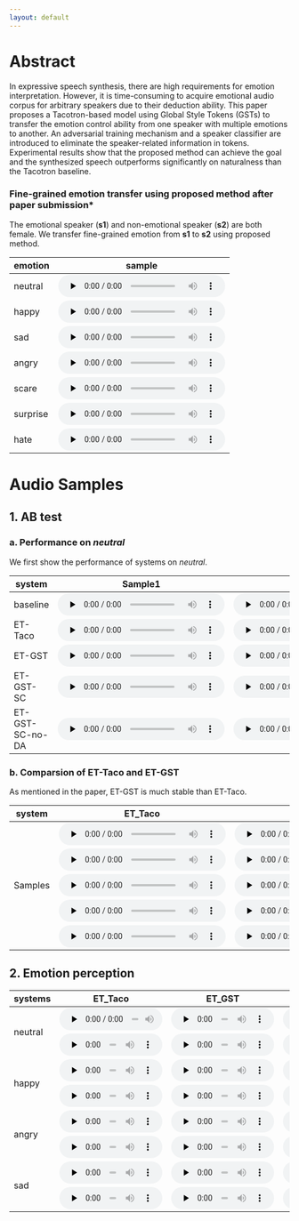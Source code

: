 ```yaml
---
layout: default
---
```


<!-- <h1 align='center'><font size='10'> Emotion Transfer Based on Global Style Tokens and Adversarial Training </font></h1>

<center>Pengfei Wu, Junjie Pan, Junhui Zhang, Chenchang Xu, Lin Wu, Xiang Yin, Zejun Ma</center>
 -->
# Abstract

In expressive speech synthesis, there are high requirements for emotion interpretation. However, it is time-consuming to acquire emotional audio corpus for arbitrary speakers due to their deduction ability. This paper proposes a Tacotron-based model using Global Style Tokens (GSTs) to transfer the emotion control ability from one speaker with multiple emotions to another. An adversarial training mechanism and a speaker classifier are introduced to eliminate the speaker-related information in tokens. Experimental results show that the proposed method can achieve the goal and the synthesized speech outperforms significantly on naturalness than the Tacotron baseline.        

### Fine-grained emotion transfer using proposed method after paper submission*
The emotional speaker (**s1**) and non-emotional speaker (**s2**) are both female. We transfer fine-grained emotion from **s1** to **s2** using proposed method.

|emotion|sample|
| --- | --- |
| neutral | <audio id="audio" controls="" preload="none" style="height: 40px"> <source id="wav" src="audios/fine-grain/neutral.wav"></audio> |
| happy | <audio id="audio" controls="" preload="none" style="height: 40px"> <source id="wav" src="audios/fine-grain/happy.wav"></audio> |
| sad | <audio id="audio" controls="" preload="none" style="height: 40px"> <source id="wav" src="audios/fine-grain/sad.wav"></audio> |
| angry | <audio id="audio" controls="" preload="none" style="height: 40px"> <source id="wav" src="audios/fine-grain/angry.wav"></audio> |
| scare | <audio id="audio" controls="" preload="none" style="height: 40px"> <source id="wav" src="audios/fine-grain/scare.wav"></audio> |
| surprise | <audio id="audio" controls="" preload="none" style="height: 40px"> <source id="wav" src="audios/fine-grain/surprise.wav"></audio> |
| hate | <audio id="audio" controls="" preload="none" style="height: 40px"> <source id="wav" src="audios/fine-grain/hate.wav"></audio> |

# Audio Samples
## 1. AB test
### a. Performance on *neutral*
We first show the performance of systems on *neutral*. 

| system| Sample1 | Sample2|
| --- | --- | --- |
| baseline | <audio id="audio" controls="" preload="none" style="height: 40px"> <source id="wav" src="audios/ab/1_neutral/baseline/1.wav"></audio> | <audio id="audio" controls="" preload="none" style="height: 40px"> <source id="wav" src="audios/ab/1_neutral/baseline/2.wav"></audio> |
| ET-Taco | <audio id="audio" controls="" preload="none" style="height: 40px"> <source id="wav" src="audios/ab/1_neutral/ET_Taco/1.wav"></audio> | <audio id="audio" controls="" preload="none" style="height: 40px"> <source id="wav" src="audios/ab/1_neutral/ET_Taco/2.wav"></audio> |
| ET-GST | <audio id="audio" controls="" preload="none" style="height: 40px"> <source id="wav" src="audios/ab/1_neutral/GST/1.wav"></audio> | <audio id="audio" controls="" preload="none" style="height: 40px"> <source id="wav" src="audios/ab/1_neutral/GST/2.wav"></audio> |
| ET-GST-SC | <audio id="audio" controls="" preload="none" style="height: 40px"> <source id="wav" src="audios/ab/1_neutral/GST_SC/1.wav"></audio> | <audio id="audio" controls="" preload="none" style="height: 40px"> <source id="wav" src="audios/ab/1_neutral/GST_SC/2.wav"></audio> |
| ET-GST-SC-no-DA | <audio id="audio" controls="" preload="none" style="height: 40px"> <source id="wav" src="audios/ab/1_neutral/GST_SC_no_DA/1.wav"></audio> | <audio id="audio" controls="" preload="none" style="height: 40px"> <source id="wav" src="audios/ab/1_neutral/GST_SC_no_DA/2.wav"></audio> |

### b. Comparsion of ET-Taco and ET-GST
As mentioned in the paper, ET-GST is much stable than ET-Taco.

<table>
<thead>
  <tr>
    <th>system</th>
    <th>ET_Taco</th>
    <th>ET_GST</th>
  </tr>
</thead>
<tbody>
  <tr>
    <td rowspan="5">Samples</td>
    <td> <audio id="audio" controls="" preload="none" style="height: 40px"> <source id="wav" src="audios/ab/2_ET_Taco_GST/ET_Taco/1.wav"></audio> </td>
    <td> <audio id="audio" controls="" preload="none" style="height: 40px"> <source id="wav" src="audios/ab/2_ET_Taco_GST/ET_GST/1.wav"></audio> </td>
  </tr>
  <tr>
    <td> <audio id="audio" controls="" preload="none" style="height: 40px"> <source id="wav" src="audios/ab/2_ET_Taco_GST/ET_Taco/2.wav"></audio> </td>
    <td> <audio id="audio" controls="" preload="none" style="height: 40px"> <source id="wav" src="audios/ab/2_ET_Taco_GST/ET_GST/2.wav"></audio> </td>
  </tr>
  <tr>
    <td> <audio id="audio" controls="" preload="none" style="height: 40px"> <source id="wav" src="audios/ab/2_ET_Taco_GST/ET_Taco/3.wav"></audio> </td>
    <td> <audio id="audio" controls="" preload="none" style="height: 40px"> <source id="wav" src="audios/ab/2_ET_Taco_GST/ET_GST/3.wav"></audio> </td>
  </tr>
  <tr>
    <td> <audio id="audio" controls="" preload="none" style="height: 40px"> <source id="wav" src="audios/ab/2_ET_Taco_GST/ET_Taco/4.wav"></audio> </td>
    <td> <audio id="audio" controls="" preload="none" style="height: 40px"> <source id="wav" src="audios/ab/2_ET_Taco_GST/ET_GST/4.wav"></audio> </td>
  </tr>
  <tr>
    <td> <audio id="audio" controls="" preload="none" style="height: 40px"> <source id="wav" src="audios/ab/2_ET_Taco_GST/ET_Taco/5.wav"></audio> </td>
    <td> <audio id="audio" controls="" preload="none" style="height: 40px"> <source id="wav" src="audios/ab/2_ET_Taco_GST/ET_GST/5.wav"></audio> </td>
  </tr>
</tbody>
</table>


## 2. Emotion perception

<table>
<thead>
  <tr>
    <th>systems</th>
    <th>ET_Taco</th>
    <th>ET_GST</th>
    <th>ET_GST_SC</th>
  </tr>
</thead>
<tbody>
  <!-- neutral -->
  <tr>
    <td rowspan="2">neutral</td>
    <td> <audio id="audio" controls="" preload="none" style="height: 40px;width: 185px"> <source id="wav" src="audios/emotion_perception/ET_Taco/neutral/1.wav"></audio> </td>
    <td> <audio id="audio" controls="" preload="none" style="height: 40px;width: 185px"> <source id="wav" src="audios/emotion_perception/ET_GST/neutral/1.wav"></audio> </td>
    <td> <audio id="audio" controls="" preload="none" style="height: 40px;width: 185px"> <source id="wav" src="audios/emotion_perception/ET_GST_SC/neutral/1.wav"></audio> </td>
  </tr>
  <tr>
    <td> <audio id="audio" controls="" preload="none" style="height: 40px;width: 185px"> <source id="wav" src="audios/emotion_perception/ET_Taco/neutral/2.wav"></audio> </td>
    <td> <audio id="audio" controls="" preload="none" style="height: 40px;width: 185px"> <source id="wav" src="audios/emotion_perception/ET_GST/neutral/2.wav"></audio> </td>
    <td> <audio id="audio" controls="" preload="none" style="height: 40px;width: 185px"> <source id="wav" src="audios/emotion_perception/ET_GST_SC/neutral/2.wav"></audio> </td>
  </tr>
  <!-- happy -->
  <tr>
    <td rowspan="2">happy</td>
    <td> <audio id="audio" controls="" preload="none" style="height: 40px;width: 185px"> <source id="wav" src="audios/emotion_perception/ET_Taco/happy/1.wav"></audio> </td>
    <td> <audio id="audio" controls="" preload="none" style="height: 40px;width: 185px"> <source id="wav" src="audios/emotion_perception/ET_GST/happy/1.wav"></audio> </td>
    <td> <audio id="audio" controls="" preload="none" style="height: 40px;width: 185px"> <source id="wav" src="audios/emotion_perception/ET_GST_SC/happy/1.wav"></audio> </td>
  </tr>
  <tr>
    <td> <audio id="audio" controls="" preload="none" style="height: 40px;width: 185px"> <source id="wav" src="audios/emotion_perception/ET_Taco/happy/2.wav"></audio> </td>
    <td> <audio id="audio" controls="" preload="none" style="height: 40px;width: 185px"> <source id="wav" src="audios/emotion_perception/ET_GST/happy/2.wav"></audio> </td>
    <td> <audio id="audio" controls="" preload="none" style="height: 40px;width: 185px"> <source id="wav" src="audios/emotion_perception/ET_GST_SC/happy/2.wav"></audio> </td>
  </tr>
  <!-- angry -->
  <tr>
    <td rowspan="2">angry</td>
    <td> <audio id="audio" controls="" preload="none" style="height: 40px;width: 185px"> <source id="wav" src="audios/emotion_perception/ET_Taco/angry/1.wav"></audio> </td>
    <td> <audio id="audio" controls="" preload="none" style="height: 40px;width: 185px"> <source id="wav" src="audios/emotion_perception/ET_GST/angry/1.wav"></audio> </td>
    <td> <audio id="audio" controls="" preload="none" style="height: 40px;width: 185px"> <source id="wav" src="audios/emotion_perception/ET_GST_SC/angry/1.wav"></audio> </td>
  </tr>
  <tr>
    <td> <audio id="audio" controls="" preload="none" style="height: 40px;width: 185px"> <source id="wav" src="audios/emotion_perception/ET_Taco/angry/2.wav"></audio> </td>
    <td> <audio id="audio" controls="" preload="none" style="height: 40px;width: 185px"> <source id="wav" src="audios/emotion_perception/ET_GST/angry/2.wav"></audio> </td>
    <td> <audio id="audio" controls="" preload="none" style="height: 40px;width: 185px"> <source id="wav" src="audios/emotion_perception/ET_GST_SC/angry/2.wav"></audio> </td>
  </tr>
  <!-- sad -->
  <tr>
    <td rowspan="2">sad</td>
    <td> <audio id="audio" controls="" preload="none" style="height: 40px;width: 185px"> <source id="wav" src="audios/emotion_perception/ET_Taco/sad/1.wav"></audio> </td>
    <td> <audio id="audio" controls="" preload="none" style="height: 40px;width: 185px"> <source id="wav" src="audios/emotion_perception/ET_GST/sad/1.wav"></audio> </td>
    <td> <audio id="audio" controls="" preload="none" style="height: 40px;width: 185px"> <source id="wav" src="audios/emotion_perception/ET_GST_SC/sad/1.wav"></audio> </td>
  </tr>
  <tr>
    <td> <audio id="audio" controls="" preload="none" style="height: 40px;width: 185px"> <source id="wav" src="audios/emotion_perception/ET_Taco/sad/2.wav"></audio> </td>
    <td> <audio id="audio" controls="" preload="none" style="height: 40px;width: 185px"> <source id="wav" src="audios/emotion_perception/ET_GST/sad/2.wav"></audio> </td>
    <td> <audio id="audio" controls="" preload="none" style="height: 40px;width: 185px"> <source id="wav" src="audios/emotion_perception/ET_GST_SC/sad/2.wav"></audio> </td>
  </tr>
</tbody>
</table>

